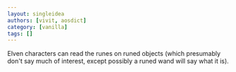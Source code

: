 ```yaml
---
layout: singleidea
authors: [vivit, aosdict]
category: [vanilla]
tags: []
---
```

Elven characters can read the runes on runed objects (which presumably don't say much of interest, except possibly a runed wand will say what it is).
